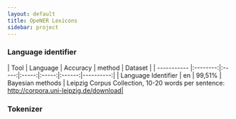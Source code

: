 ```yaml
---
layout: default
title: OpeNER Lexicons
sidebar: project
---
```



### Language identifier

| Tool        | Language | Accuracy    | method | Dataset   |
| ----------- |:--------:|:-----:|:-----:|:-----:|:------:|----------:|
| Language Identifier         | en  |  99,51%   | Bayesian methods | Leipzig Corpus Collection, 10-20 words per sentence: http://corpora.uni-leipzig.de/download|


### Tokenizer